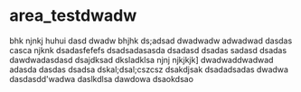 # area_testdwadw
bhk
njnkj
huhui
dasd
dwadw
bhjhk
ds;adsad
dwadwadw
adwadwad
dasdas
casca
njknk
dsadasfefefs
dsadsadasasda
dsadasd
dsadas
sadasd
dsadas
dawdwadasdasd
dsajdksad
dksladklsa
njnj
njkjkjk]
dwadwaddwadwad
adasda
dasdas
dsadsa
dskal;dsal;cszcsz
dsakdjsak
dsadadsadas
dwadwa
dasdasdd'wadwa
daslkdlsa
dawdowa
dsaokdsao
